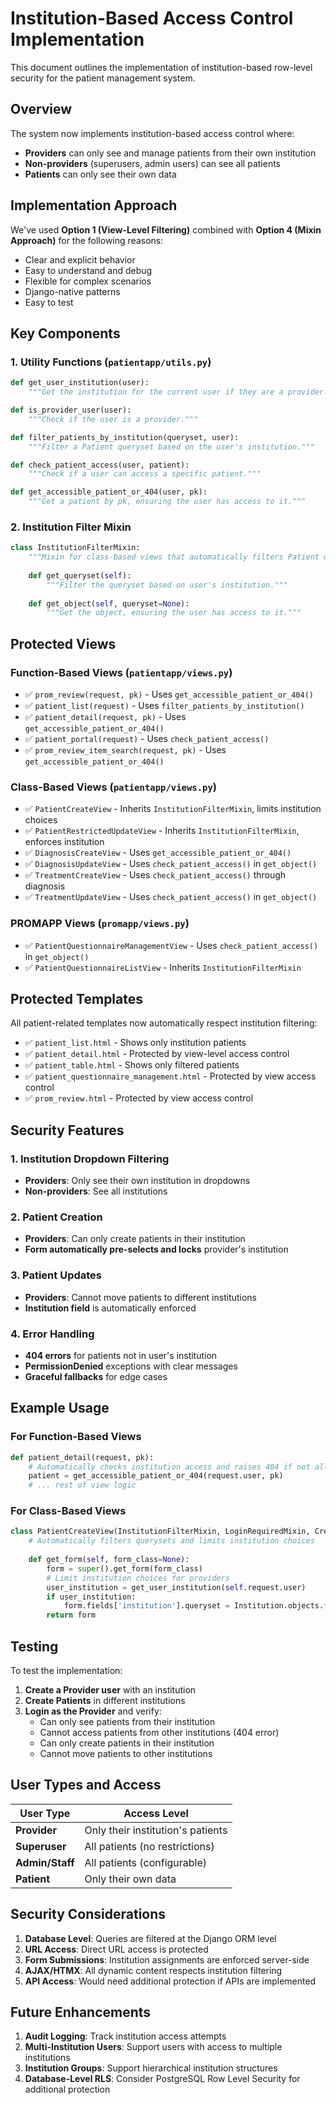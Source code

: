 # Institution-Based Access Control Implementation

This document outlines the implementation of institution-based row-level security for the patient management system.

## Overview

The system now implements institution-based access control where:
- **Providers** can only see and manage patients from their own institution
- **Non-providers** (superusers, admin users) can see all patients
- **Patients** can only see their own data

## Implementation Approach

We've used **Option 1 (View-Level Filtering)** combined with **Option 4 (Mixin Approach)** for the following reasons:
- Clear and explicit behavior
- Easy to understand and debug
- Flexible for complex scenarios
- Django-native patterns
- Easy to test

## Key Components

### 1. Utility Functions (`patientapp/utils.py`)

```python
def get_user_institution(user):
    """Get the institution for the current user if they are a provider."""

def is_provider_user(user):
    """Check if the user is a provider."""

def filter_patients_by_institution(queryset, user):
    """Filter a Patient queryset based on the user's institution."""

def check_patient_access(user, patient):
    """Check if a user can access a specific patient."""

def get_accessible_patient_or_404(user, pk):
    """Get a patient by pk, ensuring the user has access to it."""
```

### 2. Institution Filter Mixin

```python
class InstitutionFilterMixin:
    """Mixin for class-based views that automatically filters Patient querysets."""
    
    def get_queryset(self):
        """Filter the queryset based on user's institution."""
        
    def get_object(self, queryset=None):
        """Get the object, ensuring the user has access to it."""
```

## Protected Views

### Function-Based Views (`patientapp/views.py`)
- ✅ `prom_review(request, pk)` - Uses `get_accessible_patient_or_404()`
- ✅ `patient_list(request)` - Uses `filter_patients_by_institution()`
- ✅ `patient_detail(request, pk)` - Uses `get_accessible_patient_or_404()`
- ✅ `patient_portal(request)` - Uses `check_patient_access()`
- ✅ `prom_review_item_search(request, pk)` - Uses `get_accessible_patient_or_404()`

### Class-Based Views (`patientapp/views.py`)
- ✅ `PatientCreateView` - Inherits `InstitutionFilterMixin`, limits institution choices
- ✅ `PatientRestrictedUpdateView` - Inherits `InstitutionFilterMixin`, enforces institution
- ✅ `DiagnosisCreateView` - Uses `get_accessible_patient_or_404()`
- ✅ `DiagnosisUpdateView` - Uses `check_patient_access()` in `get_object()`
- ✅ `TreatmentCreateView` - Uses `check_patient_access()` through diagnosis
- ✅ `TreatmentUpdateView` - Uses `check_patient_access()` in `get_object()`

### PROMAPP Views (`promapp/views.py`)
- ✅ `PatientQuestionnaireManagementView` - Uses `check_patient_access()` in `get_object()`
- ✅ `PatientQuestionnaireListView` - Inherits `InstitutionFilterMixin`

## Protected Templates

All patient-related templates now automatically respect institution filtering:
- ✅ `patient_list.html` - Shows only institution patients
- ✅ `patient_detail.html` - Protected by view-level access control
- ✅ `patient_table.html` - Shows only filtered patients
- ✅ `patient_questionnaire_management.html` - Protected by view access control
- ✅ `prom_review.html` - Protected by view access control

## Security Features

### 1. Institution Dropdown Filtering
- **Providers**: Only see their own institution in dropdowns
- **Non-providers**: See all institutions

### 2. Patient Creation
- **Providers**: Can only create patients in their institution
- **Form automatically pre-selects and locks** provider's institution

### 3. Patient Updates
- **Providers**: Cannot move patients to different institutions
- **Institution field** is automatically enforced

### 4. Error Handling
- **404 errors** for patients not in user's institution
- **PermissionDenied** exceptions with clear messages
- **Graceful fallbacks** for edge cases

## Example Usage

### For Function-Based Views
```python
def patient_detail(request, pk):
    # Automatically checks institution access and raises 404 if not allowed
    patient = get_accessible_patient_or_404(request.user, pk)
    # ... rest of view logic
```

### For Class-Based Views
```python
class PatientCreateView(InstitutionFilterMixin, LoginRequiredMixin, CreateView):
    # Automatically filters querysets and limits institution choices
    
    def get_form(self, form_class=None):
        form = super().get_form(form_class)
        # Limit institution choices for providers
        user_institution = get_user_institution(self.request.user)
        if user_institution:
            form.fields['institution'].queryset = Institution.objects.filter(id=user_institution.id)
        return form
```

## Testing

To test the implementation:

1. **Create a Provider user** with an institution
2. **Create Patients** in different institutions
3. **Login as the Provider** and verify:
   - Can only see patients from their institution
   - Cannot access patients from other institutions (404 error)
   - Can only create patients in their institution
   - Cannot move patients to other institutions

## User Types and Access

| User Type | Access Level |
|-----------|-------------|
| **Provider** | Only their institution's patients |
| **Superuser** | All patients (no restrictions) |
| **Admin/Staff** | All patients (configurable) |
| **Patient** | Only their own data |

## Security Considerations

1. **Database Level**: Queries are filtered at the Django ORM level
2. **URL Access**: Direct URL access is protected
3. **Form Submissions**: Institution assignments are enforced server-side
4. **AJAX/HTMX**: All dynamic content respects institution filtering
5. **API Access**: Would need additional protection if APIs are implemented

## Future Enhancements

1. **Audit Logging**: Track institution access attempts
2. **Multi-Institution Users**: Support users with access to multiple institutions
3. **Institution Groups**: Support hierarchical institution structures
4. **Database-Level RLS**: Consider PostgreSQL Row Level Security for additional protection 